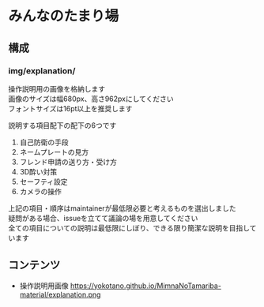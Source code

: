 みんなのたまり場
================

構成
----
### img/explanation/
操作説明用の画像を格納します  
画像のサイズは幅680px、高さ962pxにしてください  
フォントサイズは16pt以上を推奨します

説明する項目配下の配下の6つです
1. 自己防衛の手段
2. ネームプレートの見方
3. フレンド申請の送り方・受け方
4. 3D酔い対策
5. セーフティ設定
6. カメラの操作

上記の項目・順序はmaintainerが最低限必要と考えるものを選出しました  
疑問がある場合、issueを立てて議論の場を用意してください  
全ての項目についての説明は最低限にしぼり、できる限り簡潔な説明を目指しています

コンテンツ
-----------
- 操作説明用画像 https://yokotano.github.io/MimnaNoTamariba-material/explanation.png

